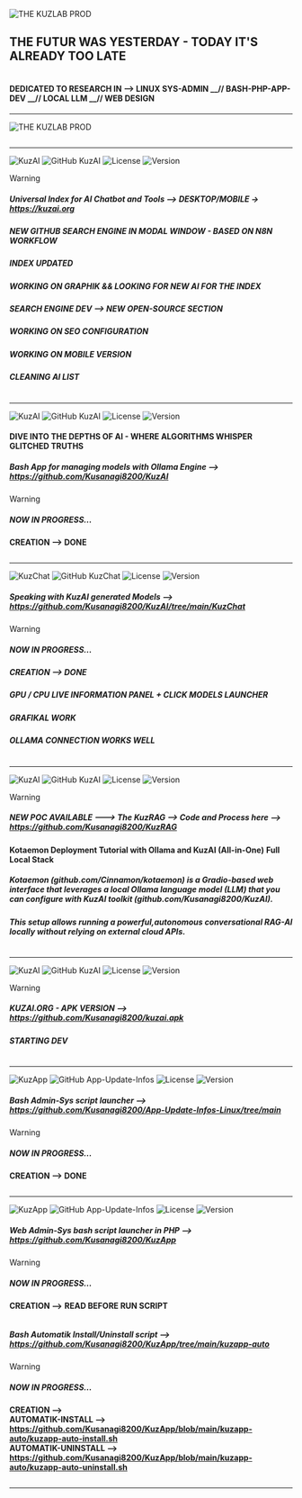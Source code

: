 
![THE KUZLAB PROD](https://img.shields.io/badge/THE%20%20%20KUZ%20%20%20ZEITGEIST%20%20%20PRODUCTION%20%20-blue?style=for-the-badge)

## **THE FUTUR WAS YESTERDAY - TODAY IT'S ALREADY TOO LATE** 

<picture>
 <source media="(prefers-color-scheme: dark)" srcset="https://github.com/Kusanagi8200/Kusanagi8200/blob/main/KUZAI.ORG3.JPG">
 <source media="(prefers-color-scheme: light)" srcset="https://github.com/Kusanagi8200/Kusanagi8200/blob/main/KUZAI.ORG3.JPG">
 <img alt="" src="">
</picture>

#### **DEDICATED TO RESEARCH IN --> LINUX SYS-ADMIN __// BASH-PHP-APP-DEV __// LOCAL LLM __// WEB DESIGN**

___________________________________________________________________________________________________________________

![THE KUZLAB PROD](https://img.shields.io/badge/THE%20%20%20KUZLAB%20%20%20IS%20%20%20ONLINE%20%20-blue?style=for-the-badge)

<picture>
 <source media="(prefers-color-scheme: dark)" srcset="https://github.com/Kusanagi8200/Kusanagi8200/blob/main/KUZQRCODE.jpg">
 <source media="(prefers-color-scheme: light)" srcset="https://github.com/Kusanagi8200/Kusanagi8200/blob/main/KUZQRCODE.jpg">
 <img alt="" src="">
</picture>

___________________________________________________________________________________________________________________

![KuzAI](https://img.shields.io/badge/%20%20%20LAB%20%20%201_//%20%20%20LLM%20%20%20EXPLORATION%20%20%20PART3-blue?style=for-the-badge)
![GitHub KuzAI](https://img.shields.io/badge/%20%20%20GitHub%20%20%20-%20%20%20KUZAI.ORG%20%20%20-orange?style=for-the-badge&logo=github)
![License](https://img.shields.io/badge/OpenSource-green?style=for-the-badge)
![Version](https://img.shields.io/badge/Beta%20%20%20Version-0.13.25-orange?style=for-the-badge)

> [!WARNING]
> 
> ##### **Universal Index for AI Chatbot and Tools --> DESKTOP/MOBILE  -> https://kuzai.org**
> ##### **NEW GITHUB SEARCH ENGINE IN MODAL WINDOW - BASED ON N8N WORKFLOW**
> ##### **INDEX UPDATED**
> ##### **WORKING ON GRAPHIK && LOOKING FOR NEW AI FOR THE INDEX**
> ##### **SEARCH ENGINE DEV --> NEW OPEN-SOURCE SECTION**
> ##### **WORKING ON SEO CONFIGURATION**
> ##### **WORKING ON MOBILE VERSION**
> ##### **CLEANING AI LIST**

<picture>
 <source media="(prefers-color-scheme: dark)" srcset="https://github.com/Kusanagi8200/Kusanagi8200/blob/main/KUZAI.ORG4.png">
 <source media="(prefers-color-scheme: light)" srcset="https://github.com/Kusanagi8200/Kusanagi8200/blob/main/KUZAI.ORG4.png">
 <img alt="" src="">
</picture>

___________________________________________________________________________________________________________________

![KuzAI](https://img.shields.io/badge/%20%20%20LAB%20%20%201_//%20%20%20LLM%20%20%20EXPLORATION%20%20%20PART1-blue?style=for-the-badge)
![GitHub KuzAI](https://img.shields.io/badge/%20%20%20GitHub%20%20%20-%20%20%20KuzAI%20%20%20-orange?style=for-the-badge&logo=github)
![License](https://img.shields.io/badge/OpenSource-green?style=for-the-badge)
![Version](https://img.shields.io/badge/Beta%20%20%20Version-0.3.25-orange?style=for-the-badge)


#### **DIVE INTO THE DEPTHS OF AI - WHERE ALGORITHMS WHISPER GLITCHED TRUTHS** 
##### **Bash App for managing models with Ollama Engine --> https://github.com/Kusanagi8200/KuzAI**

> [!WARNING]  
> ##### **NOW IN PROGRESS...**
>
> **CREATION --> DONE**

<picture>
 <source media="(prefers-color-scheme: dark)" srcset="https://github.com/Kusanagi8200/KuzAI/blob/main/KuzAI.png">
 <source media="(prefers-color-scheme: light)" srcset="https://github.com/Kusanagi8200/KuzAI/blob/main/KuzAI.png"> 
 <img alt="" src="">
</picture> 

___________________________________________________________________________________________________________________

![KuzChat](https://img.shields.io/badge/%20%20%20LAB%20%20%201_//%20%20%20LLM%20%20%20EXPLORATION%20%20%20PART2-blue?style=for-the-badge)
![GitHub KuzChat](https://img.shields.io/badge/%20%20%20GitHub%20%20%20-%20%20%20KuzChat%20%20%20-orange?style=for-the-badge&logo=github) 
![License](https://img.shields.io/badge/OpenSource-green?style=for-the-badge)
![Version](https://img.shields.io/badge/Beta%20%20%20Version-0.3.25-orange?style=for-the-badge)

##### **Speaking with KuzAI generated Models --> https://github.com/Kusanagi8200/KuzAI/tree/main/KuzChat**

> [!WARNING]  
> ##### **NOW IN PROGRESS...**
>  ##### **CREATION --> DONE**
>  ##### **GPU / CPU LIVE INFORMATION PANEL + CLICK MODELS LAUNCHER**
>  ##### **GRAFIKAL WORK**
>  ##### **OLLAMA CONNECTION WORKS WELL**
> 

<picture>
 <source media="(prefers-color-scheme: dark)" srcset="https://github.com/Kusanagi8200/Kusanagi8200/blob/main/KUZCHAT1.jpg">
 <source media="(prefers-color-scheme: light)" srcset="https://github.com/Kusanagi8200/Kusanagi8200/blob/main/KUZCHAT1.jpg">
 <img alt="" src="">
</picture> 

___________________________________________________________________________________________________________________

![KuzAI](https://img.shields.io/badge/%20%20%20LAB%20%20%201_//%20%20%20LLM%20%20%20EXPLORATION%20%20%20PART4-blue?style=for-the-badge)
![GitHub KuzAI](https://img.shields.io/badge/%20%20%20GitHub%20%20%20-%20%20%20KuzRAG%20%20%20-orange?style=for-the-badge&logo=github)
![License](https://img.shields.io/badge/OpenSource-green?style=for-the-badge)
![Version](https://img.shields.io/badge/Beta%20%20%20Version-0.1.25-orange?style=for-the-badge)


> [!WARNING]
> 
> ##### **NEW POC AVAILABLE ---> The KuzRAG** --> **Code and Process here --> https://github.com/Kusanagi8200/KuzRAG**
**Kotaemon Deployment Tutorial with Ollama and KuzAI (All-in-One)** **Full Local Stack**

##### **Kotaemon (github.com/Cinnamon/kotaemon) is a Gradio-based web interface that leverages a local Ollama language model (LLM) that you can configure with KuzAI toolkit (github.com/Kusanagi8200/KuzAI).** 

##### **This setup allows running a powerful,autonomous conversational RAG-AI locally without relying on external cloud APIs.**

<picture>
 <source media="(prefers-color-scheme: dark)" srcset="https://github.com/Kusanagi8200/KuzRAG/blob/main/KuzRAG1.png">
 <source media="(prefers-color-scheme: light)" srcset="https://github.com/Kusanagi8200/KuzRAG/blob/main/KuzRAG1.png">
 <img alt="" src="">
</picture>

___________________________________________________________________________________________________________________

![KuzAI](https://img.shields.io/badge/%20%20%20LAB%20%20%201_//%20%20%20LLM%20%20%20EXPLORATION%20%20%20PART5-blue?style=for-the-badge)
![GitHub KuzAI](https://img.shields.io/badge/%20%20%20GitHub%20%20%20-%20%20%20KUZAI.APK%20%20%20-orange?style=for-the-badge&logo=github)
![License](https://img.shields.io/badge/OpenSource-green?style=for-the-badge)
![Version](https://img.shields.io/badge/Beta%20%20%20Version-0.1.25-orange?style=for-the-badge)


> [!WARNING]
> 
> ##### **KUZAI.ORG - APK VERSION** --> **https://github.com/Kusanagi8200/kuzai.apk**
> ##### **STARTING DEV**

<picture>
 <source media="(prefers-color-scheme: dark)" srcset="https://github.com/Kusanagi8200/Kusanagi8200/blob/main/KUZAI-APK.jpg">
 <source media="(prefers-color-scheme: light)" srcset="https://github.com/Kusanagi8200/Kusanagi8200/blob/main/KUZAI-APK.jpg">
 <img alt="" src="">
</picture>

___________________________________________________________________________________________________________________ 

![KuzApp](https://img.shields.io/badge/%20%20%20LAB%20%20%203_//%20%20%20ADMIN_SYS%20%20%20TOOLS%20%20%20Part1-blue?style=for-the-badge)
![GitHub App-Update-Infos](https://img.shields.io/badge/%20%20%20GitHub%20%20%20-%20%20%20KuzApp_Bash%20%20%20-orange?style=for-the-badge&logo=github) 
![License](https://img.shields.io/badge/OpenSource-green?style=for-the-badge)
![Version](https://img.shields.io/badge/Beta%20%20%20Version-0.2.25-orange?style=for-the-badge)

##### **Bash Admin-Sys script launcher --> https://github.com/Kusanagi8200/App-Update-Infos-Linux/tree/main**

> [!WARNING]  
> ##### **NOW IN PROGRESS...**
> 
> **CREATION --> DONE** 

<picture>
 <source media="(prefers-color-scheme: dark)" srcset="https://github.com/Kusanagi8200/App-Update-Infos-Linux/blob/main/AppUpdateInfos.png">
 <source media="(prefers-color-scheme: light)" srcset="https://github.com/Kusanagi8200/App-Update-Infos-Linux/blob/main/AppUpdateInfos.png">
 <img alt="" src="">
</picture>  

___________________________________________________________________________________________________________________

![KuzApp](https://img.shields.io/badge/%20%20%20LAB%20%20%203_//%20%20%20ADMIN_SYS%20%20%20TOOLS%20%20%20Part2-blue?style=for-the-badge)
![GitHub App-Update-Infos](https://img.shields.io/badge/%20%20%20GitHub%20%20%20-%20%20%20KuzApp_PHP%20%20%20-orange?style=for-the-badge&logo=github) 
![License](https://img.shields.io/badge/OpenSource-green?style=for-the-badge)
![Version](https://img.shields.io/badge/Beta%20%20%20Version-0.2.25-orange?style=for-the-badge)

##### **Web Admin-Sys bash script launcher in PHP --> https://github.com/Kusanagi8200/KuzApp**

> [!WARNING]  
> ##### **NOW IN PROGRESS...**
> 
> **CREATION -->** **READ BEFORE RUN SCRIPT**

<picture>
 <source media="(prefers-color-scheme: dark)" srcset="https://github.com/Kusanagi8200/Kusanagi8200/blob/main/KUZAPP.jpg">
 <source media="(prefers-color-scheme: light)" srcset="https://github.com/Kusanagi8200/Kusanagi8200/blob/main/KUZAPP.jpg">
 <img alt="" src="">
</picture>  

##### **Bash Automatik Install/Uninstall script --> https://github.com/Kusanagi8200/KuzApp/tree/main/kuzapp-auto**

> [!WARNING]  
> ##### **NOW IN PROGRESS...**
> 
> **CREATION -->** \
> **AUTOMATIK-INSTALL --> https://github.com/Kusanagi8200/KuzApp/blob/main/kuzapp-auto/kuzapp-auto-install.sh** \
  **AUTOMATIK-UNINSTALL --> https://github.com/Kusanagi8200/KuzApp/blob/main/kuzapp-auto/kuzapp-auto-uninstall.sh**

<picture>
 <source media="(prefers-color-scheme: dark)" srcset="https://github.com/Kusanagi8200/KuzApp/blob/main/kuzapp-images/KUZAPP-AUTO.jpg">
 <source media="(prefers-color-scheme: light)" srcset="https://github.com/Kusanagi8200/KuzApp/blob/main/kuzapp-images/KUZAPP-AUTO.jpg">
 <img alt="" src="">
</picture> 

___________________________________________________________________________________________________________________
